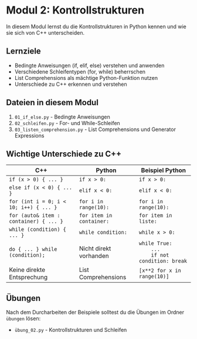 # Modul 2: Kontrollstrukturen

In diesem Modul lernst du die Kontrollstrukturen in Python kennen und wie sie sich von C++ unterscheiden.

## Lernziele

- Bedingte Anweisungen (if, elif, else) verstehen und anwenden
- Verschiedene Schleifentypen (for, while) beherrschen
- List Comprehensions als mächtige Python-Funktion nutzen
- Unterschiede zu C++ erkennen und verstehen

## Dateien in diesem Modul

1. `01_if_else.py` - Bedingte Anweisungen
2. `02_schleifen.py` - For- und While-Schleifen
3. `03_listen_comprehension.py` - List Comprehensions und Generator Expressions

## Wichtige Unterschiede zu C++

| C++ | Python | Beispiel Python |
|-----|--------|----------------|
| `if (x > 0) { ... }` | `if x > 0:` | `if x > 0:` |
| `else if (x < 0) { ... }` | `elif x < 0:` | `elif x < 0:` |
| `for (int i = 0; i < 10; i++) { ... }` | `for i in range(10):` | `for i in range(10):` |
| `for (auto& item : container) { ... }` | `for item in container:` | `for item in liste:` |
| `while (condition) { ... }` | `while condition:` | `while x > 0:` |
| `do { ... } while (condition);` | Nicht direkt vorhanden | `while True:` <br> `    ...` <br> `    if not condition: break` |
| Keine direkte Entsprechung | List Comprehensions | `[x**2 for x in range(10)]` |

## Übungen

Nach dem Durcharbeiten der Beispiele solltest du die Übungen im Ordner `übungen` lösen:
- `übung_02.py` - Kontrollstrukturen und Schleifen